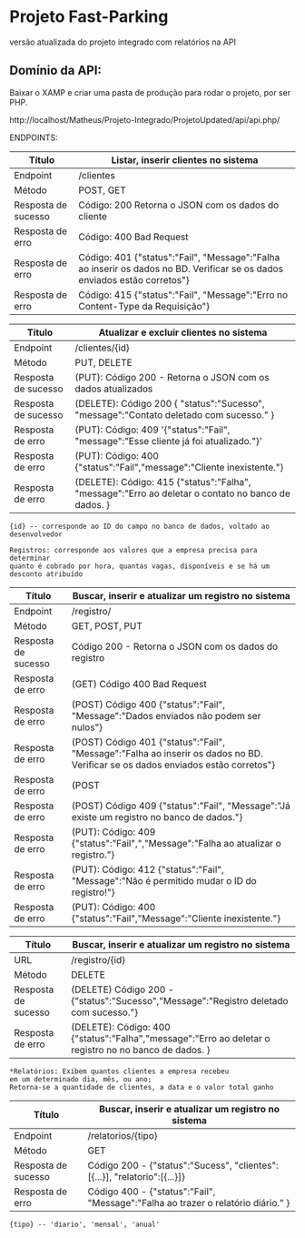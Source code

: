 # Projeto Fast-Parking
versão atualizada do projeto integrado com relatórios na API 

## Domínio da API:

Baixar o XAMP e criar uma pasta de produção para rodar o projeto, por ser PHP.

http://localhost/Matheus/Projeto-Integrado/ProjetoUpdated/api/api.php/


ENDPOINTS:

**Título**          | **Listar, inserir clientes no sistema**
--------------------|-
Endpoint            | /clientes 
Método              | POST, GET
Resposta de sucesso | Código: 200 Retorna o JSON com os dados do cliente
Resposta de erro    | Código: 400 Bad Request
Resposta de erro    | Código: 401 {"status":"Fail", "Message":"Falha ao inserir os dados no BD. Verificar se os dados enviados estão corretos"}
Resposta de erro    | Código: 415 {"status":"Fail", "Message":"Erro no Content-Type da Requisição"}


**Título**          | **Atualizar e excluir clientes no sistema**
--------------------|-
Endpoint            | /clientes/{id}
Método              | PUT, DELETE
Resposta de sucesso | (PUT): Código 200 - Retorna o JSON com os dados atualizados
Resposta de sucesso | (DELETE): Código 200   { "status":"Sucesso", "message":"Contato deletado com sucesso." }
Resposta de erro    | (PUT): Código: 409 '{"status":"Fail", "message":"Esse cliente já foi atualizado."}'
Resposta de erro    | (PUT): Código: 400 {"status":"Fail","message":"Cliente inexistente."}              
Resposta de erro    | (DELETE): Código: 415 {"status":"Falha", "message":"Erro ao deletar o contato no banco de dados. }


~~~
{id} -- corresponde ao ID do campo no banco de dados, voltado ao desenvolvedor
~~~

~~~
Registros: corresponde aos valores que a empresa precisa para determinar
quanto é cobrado por hora, quantas vagas, disponíveis e se há um desconto atribuído
~~~

**Título**          | **Buscar, inserir e atualizar um registro no sistema**
--------------------|-
Endpoint            | /registro/
Método              | GET, POST, PUT
Resposta de sucesso | Código 200 - Retorna o JSON com os dados do registro
Resposta de erro    | (GET) Código 400 Bad Request
Resposta de erro    | (POST) Código 400 {"status":"Fail", "Message":"Dados enviados não podem ser nulos"}
Resposta de erro    | (POST) Código 401 {"status":"Fail", "Message":"Falha ao inserir os dados no BD. Verificar se os dados enviados estão corretos"}
Resposta de erro    | (POST|PUT) Código 415  {"status":"Fail", "Message":"Erro no Content-Type da Requisição"}
Resposta de erro    | (POST) Código 409   {"status":"Fail", "Message":"Já existe um registro no banco de dados."}
Resposta de erro    | (PUT): Código: 409   {"status":"Fail",","Message":"Falha ao atualizar o registro."}
Resposta de erro    | (PUT): Código: 412  {"status":"Fail", "Message":"Não é permitido mudar o ID do registro!"}
Resposta de erro    | (PUT): Código: 400 {"status":"Fail","Message":"Cliente inexistente."}              

**Título**          | **Buscar, inserir e atualizar um registro no sistema**
--------------------|-
URL                 | /registro/{id}
Método              | DELETE
Resposta de sucesso | (DELETE) Código 200 -  {"status":"Sucesso","Message":"Registro deletado com sucesso."}
Resposta de erro    | (DELETE): Código: 400   {"status":"Falha","message":"Erro ao deletar o registro no no banco de dados. }


~~~
*Relatórios: Exibem quantos clientes a empresa recebeu 
em um determinado dia, mês, ou ano; 
Retorna-se a quantidade de clientes, a data e o valor total ganho
~~~

**Título**          | **Buscar, inserir e atualizar um registro no sistema**
--------------------|-
Endpoint            | /relatorios/{tipo}
Método              | GET
Resposta de sucesso | Código 200 -  {"status":"Sucess", "clientes": [{...}], "relatorio":[{...}]}
Resposta de erro    | Código 400 - {"status":"Fail", "Message":"Falha ao trazer o relatório diário." }


~~~
{tipo} -- 'diario', 'mensal', 'anual'
~~~
